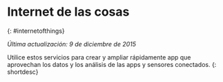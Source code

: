 

# Internet de las cosas
{: #internetofthings}

*Última actualización: 9 de diciembre de 2015*

Utilice estos servicios para crear y ampliar rápidamente app que aprovechan los datos y los análisis de las apps y sensores conectados.
{: shortdesc}



